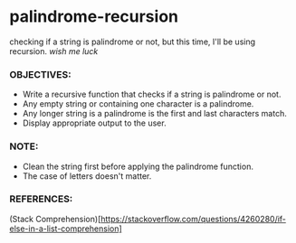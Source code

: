 # palindrome-recursion
checking if a string is palindrome or not, but this time, I'll be using recursion. *wish me luck*

### OBJECTIVES:
- Write a recursive function that checks if a string is palindrome or not.
- Any empty string or containing one character is a palindrome.
- Any longer string is a palindrome is the first and last characters match.
- Display appropriate output to the user.

### NOTE:
- Clean the string first before applying the palindrome function.
- The case of letters doesn't matter.

### REFERENCES:
(Stack Comprehension)[https://stackoverflow.com/questions/4260280/if-else-in-a-list-comprehension]